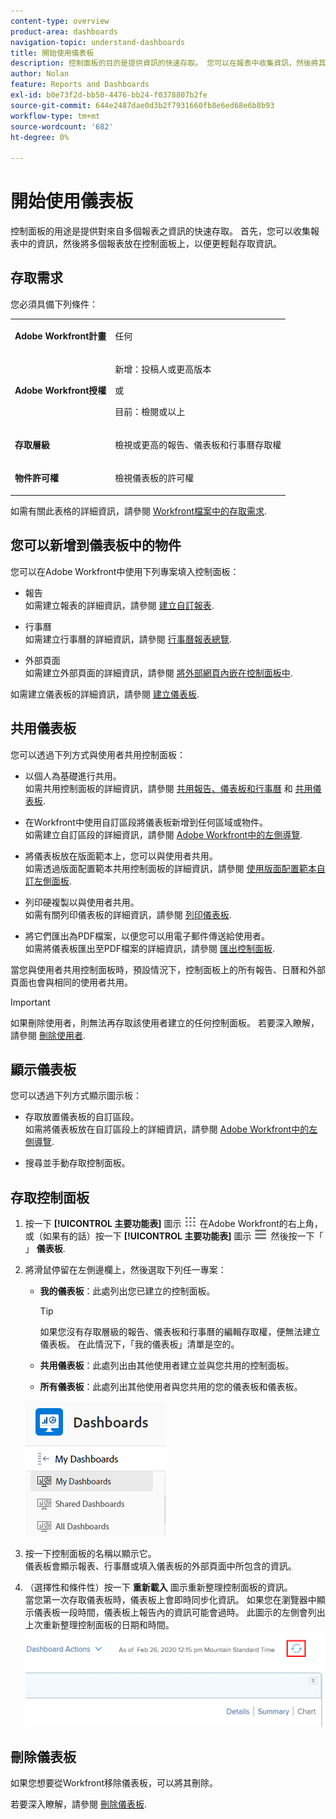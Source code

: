 ```yaml
---
content-type: overview
product-area: dashboards
navigation-topic: understand-dashboards
title: 開始使用儀表板
description: 控制面板的目的是提供資訊的快速存取。 您可以在報表中收集資訊，然後將其放在控制面板上，以便更輕鬆存取資訊。
author: Nolan
feature: Reports and Dashboards
exl-id: b0e73f2d-bb50-4476-bb24-f0378807b2fe
source-git-commit: 644e2487dae0d3b2f7931660fb8e6ed68e6b8b93
workflow-type: tm+mt
source-wordcount: '682'
ht-degree: 0%

---
```


# 開始使用儀表板

<!-- Audited: 1/2024 -->

控制面板的用途是提供對來自多個報表之資訊的快速存取。 首先，您可以收集報表中的資訊，然後將多個報表放在控制面板上，以便更輕鬆存取資訊。

## 存取需求

您必須具備下列條件：

<table style="table-layout:auto">
 <col> 
 </col> 
 <col> 
 </col> 
 <tbody> 
  <tr> 
   <td> <p><strong>Adobe Workfront計畫</strong></p> </td> 
   <td>任何</td> 
  </tr> 
  <tr> 
   <td> <p><strong>Adobe Workfront授權</strong></p> </td> 
   <td> <p>新增：投稿人或更高版本</p><p>或</p><p>目前：檢閱或以上</p> </td> 
  </tr> 
  <tr> 
   <td><strong>存取層級</strong> </td> 
   <td> <p>檢視或更高的報告、儀表板和行事曆存取權</p> </td> 
  </tr> 
  <tr> 
   <td> <p><strong>物件許可權</strong> </p> </td> 
   <td> <p>檢視儀表板的許可權</p>  </td> 
  </tr> 
 </tbody> 
</table>

如需有關此表格的詳細資訊，請參閱 [Workfront檔案中的存取需求](/help/quicksilver/administration-and-setup/add-users/access-levels-and-object-permissions/access-level-requirements-in-documentation.md).

## 您可以新增到儀表板中的物件

您可以在Adobe Workfront中使用下列專案填入控制面板：

* 報告\
  如需建立報表的詳細資訊，請參閱 [建立自訂報表](../../../reports-and-dashboards/reports/creating-and-managing-reports/create-custom-report.md).

* 行事曆\
  如需建立行事曆的詳細資訊，請參閱 [行事曆報表總覽](../../../reports-and-dashboards/reports/calendars/calendar-reports-overview.md).

* 外部頁面\
  如需建立外部頁面的詳細資訊，請參閱 [將外部網頁內嵌在控制面板中](../../../reports-and-dashboards/dashboards/creating-and-managing-dashboards/embed-external-web-page-dashboard.md).

如需建立儀表板的詳細資訊，請參閱 [建立儀表板](../../../reports-and-dashboards/dashboards/creating-and-managing-dashboards/create-dashboard.md).

## 共用儀表板

您可以透過下列方式與使用者共用控制面板：

* 以個人為基礎進行共用。\
  如需共用控制面板的詳細資訊，請參閱 [共用報告、儀表板和行事曆](../../../workfront-basics/grant-and-request-access-to-objects/permissions-reports-dashboards-calendars.md) 和 [共用儀表板](../../../reports-and-dashboards/dashboards/creating-and-managing-dashboards/share-dashboard.md).

* 在Workfront中使用自訂區段將儀表板新增到任何區域或物件。\
  如需建立自訂區段的詳細資訊，請參閱 [Adobe Workfront中的左側導覽](../../../workfront-basics/the-new-workfront-experience/simplified-left-navigation.md).

* 將儀表板放在版面範本上，您可以與使用者共用。\
  如需透過版面配置範本共用控制面板的詳細資訊，請參閱 [使用版面配置範本自訂左側面板](../../../administration-and-setup/customize-workfront/use-layout-templates/customize-left-panel.md).

* 列印硬複製以與使用者共用。\
  如需有關列印儀表板的詳細資訊，請參閱 [列印儀表板](../../../reports-and-dashboards/dashboards/creating-and-managing-dashboards/print-dashboard.md).

* 將它們匯出為PDF檔案，以便您可以用電子郵件傳送給使用者。\
  如需將儀表板匯出至PDF檔案的詳細資訊，請參閱 [匯出控制面板](../../../reports-and-dashboards/dashboards/creating-and-managing-dashboards/export-dashboard.md).

當您與使用者共用控制面板時，預設情況下，控制面板上的所有報告、日曆和外部頁面也會與相同的使用者共用。

>[!IMPORTANT]
>
>如果刪除使用者，則無法再存取該使用者建立的任何控制面板。 若要深入瞭解，請參閱 [刪除使用者](../../../administration-and-setup/add-users/create-and-manage-users/delete-a-user.md).

## 顯示儀表板

您可以透過下列方式顯示圖示板：

* 存取放置儀表板的自訂區段。\
  如需將儀表板放在自訂區段上的詳細資訊，請參閱 [Adobe Workfront中的左側導覽](../../../workfront-basics/the-new-workfront-experience/simplified-left-navigation.md).

* 搜尋並手動存取控制面板。

## 存取控制面板

1. 按一下 **[!UICONTROL 主要功能表]** 圖示 ![主要功能表](/help/_includes/assets/main-menu-icon.png) 在Adobe Workfront的右上角，或（如果有的話）按一下 **[!UICONTROL 主要功能表]** 圖示 ![主要功能表](/help/_includes/assets/main-menu-icon-left-nav.png) 然後按一下「 」 **儀表板**.
1. 將滑鼠停留在左側邊欄上，然後選取下列任一專案：

   * **我的儀表板**：此處列出您已建立的控制面板。

     >[!TIP]
     >
     >如果您沒有存取層級的報告、儀表板和行事曆的編輯存取權，便無法建立儀表板。 在此情況下，「我的儀表板」清單是空的。

   * **共用儀表板**：此處列出由其他使用者建立並與您共用的控制面板。
   * **所有儀表板**：此處列出其他使用者與您共用的您的儀表板和儀表板。

   ![儀表板區域](assets/dashboards-area.png)

1. 按一下控制面板的名稱以顯示它。\
   儀表板會顯示報表、行事曆或填入儀表板的外部頁面中所包含的資訊。
1. （選擇性和條件性）按一下 **重新載入** 圖示重新整理控制面板的資訊。\
   當您第一次存取儀表板時，儀表板上會即時同步化資訊。 如果您在瀏覽器中顯示儀表板一段時間，儀表板上報告內的資訊可能會過時。 此圖示的左側會列出上次重新整理控制面板的日期和時間。\
   ![「重新載入」圖示](assets/dashboard-reload-icon.png)

## 刪除儀表板

如果您想要從Workfront移除儀表板，可以將其刪除。

若要深入瞭解，請參閱 [刪除儀表板](../../../reports-and-dashboards/dashboards/creating-and-managing-dashboards/delete-dashboard.md).
